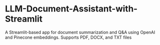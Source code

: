 # LLM-Document-Assistant-with-Streamlit
A Streamlit-based app for document summarization and Q&amp;A using OpenAI and Pinecone embeddings. Supports PDF, DOCX, and TXT files
